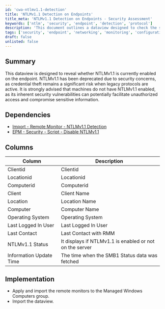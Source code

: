 ```yaml
---
id: 'cwa-ntlmv1.1-detection'
title: 'NTLMv1.1 Detection on Endpoints'
title_meta: 'NTLMv1.1 Detection on Endpoints - Security Assessment'
keywords: ['ntlm', 'security', 'endpoint', 'detection', 'protocol']
description: 'This document outlines a dataview designed to check the status of NTLMv1.1 on endpoints, highlighting the security risks associated with its use and providing implementation steps for monitoring. It emphasizes the importance of disabling NTLMv1.1 to protect sensitive information from unauthorized access.'
tags: ['security', 'endpoint', 'networking', 'monitoring', 'configuration']
draft: false
unlisted: false
---
```

## Summary

This dataview is designed to reveal whether NTLMv1.1 is currently enabled on the endpoint. NTLMv1.1 has been deprecated due to security concerns, as credential theft remains a significant risk when legacy protocols are active. It is strongly advised that machines do not have NTLMv1.1 enabled, as its inherent security vulnerabilities can potentially facilitate unauthorized access and compromise sensitive information.

## Dependencies

- [Import - Remote Monitor - NTLMv1.1 Detection](https://proval.itglue.com/DOC-5078775-14448845)
- [EPM - Security - Script - Disable NTLMv1.1](https://proval.itglue.com/DOC-5078775-14448793)

## Columns

| Column                     | Description                                             |
|---------------------------|---------------------------------------------------------|
| Clientid                  | Clientid                                               |
| Locationid                | Locationid                                             |
| Computerid                | Computerid                                             |
| Client                    | Client Name                                           |
| Location                  | Location Name                                         |
| Computer                  | Computer Name                                         |
| Operating System          | Operating System                                       |
| Last Logged In User       | Last Logged In User                                   |
| Last Contact              | Last Contact with RMM                                 |
| NTLMv1.1 Status           | It displays if NTLMv1.1 is enabled or not on the server |
| Information Update Time    | The time when the SMB1 Status data was fetched       |

## Implementation

- Apply and import the remote monitors to the Managed Windows Computers group.
- Import the dataview.



